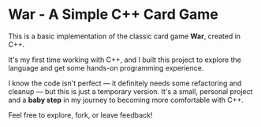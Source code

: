 # War - A Simple C++ Card Game

This is a basic implementation of the classic card game **War**, created in C++.

It's my first time working with C++, and I built this project to explore the language and get some hands-on programming experience.

I know the code isn't perfect — it definitely needs some refactoring and cleanup — but this is just a temporary version. It's a small, personal project and a **baby step** in my journey to becoming more comfortable with C++.

Feel free to explore, fork, or leave feedback!
